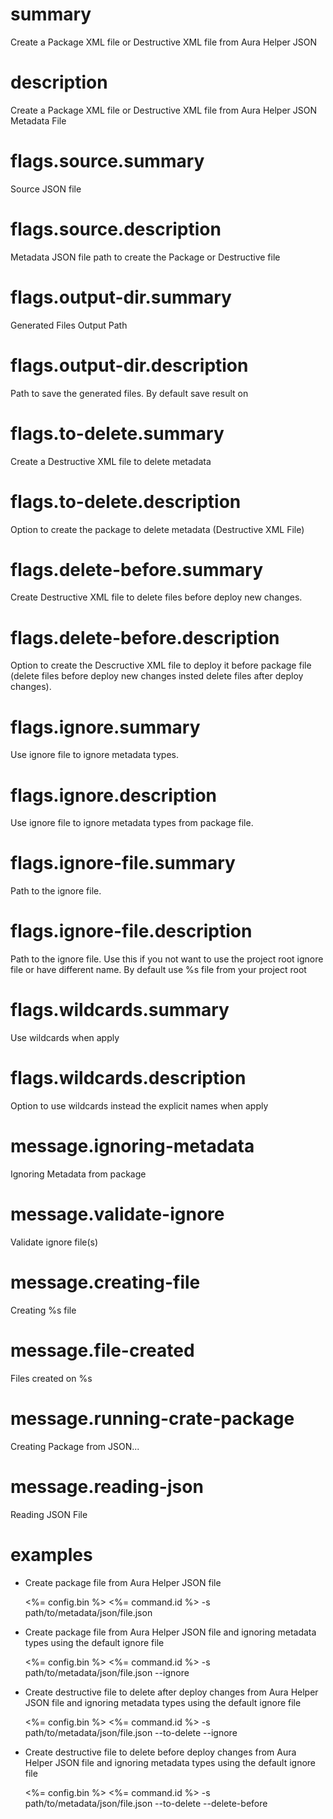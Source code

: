 # summary

Create a Package XML file or Destructive XML file from Aura Helper JSON

# description

Create a Package XML file or Destructive XML file from Aura Helper JSON Metadata File

# flags.source.summary

Source JSON file

# flags.source.description

Metadata JSON file path to create the Package or Destructive file

# flags.output-dir.summary

Generated Files Output Path

# flags.output-dir.description

Path to save the generated files. By default save result on <actualDir>

# flags.to-delete.summary

Create a Destructive XML file to delete metadata

# flags.to-delete.description

Option to create the package to delete metadata (Destructive XML File)

# flags.delete-before.summary

Create Destructive XML file to delete files before deploy new changes.

# flags.delete-before.description

Option to create the Descructive XML file to deploy it before package file (delete files before deploy new changes insted delete files after deploy changes).

# flags.ignore.summary

Use ignore file to ignore metadata types.

# flags.ignore.description

Use ignore file to ignore metadata types from package file.

# flags.ignore-file.summary

Path to the ignore file.

# flags.ignore-file.description

Path to the ignore file. Use this if you not want to use the project root ignore file or have different name. By default use %s file from your project root

# flags.wildcards.summary

Use wildcards when apply

# flags.wildcards.description

Option to use wildcards instead the explicit names when apply

# message.ignoring-metadata

Ignoring Metadata from package

# message.validate-ignore

Validate ignore file(s)

# message.creating-file

Creating %s file

# message.file-created

Files created on %s

# message.running-crate-package

Creating Package from JSON...

# message.reading-json

Reading JSON File

# examples

- Create package file from Aura Helper JSON file

  <%= config.bin %> <%= command.id %> -s path/to/metadata/json/file.json

- Create package file from Aura Helper JSON file and ignoring metadata types using the default ignore file

  <%= config.bin %> <%= command.id %> -s path/to/metadata/json/file.json --ignore

- Create destructive file to delete after deploy changes from Aura Helper JSON file and ignoring metadata types using the default ignore file

  <%= config.bin %> <%= command.id %> -s path/to/metadata/json/file.json --to-delete --ignore

- Create destructive file to delete before deploy changes from Aura Helper JSON file and ignoring metadata types using the default ignore file

  <%= config.bin %> <%= command.id %> -s path/to/metadata/json/file.json --to-delete --delete-before
